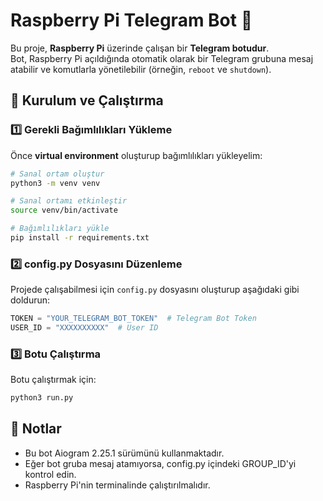 # Raspberry Pi Telegram Bot 🤖

Bu proje, **Raspberry Pi** üzerinde çalışan bir **Telegram botudur**.  
Bot, Raspberry Pi açıldığında otomatik olarak bir Telegram grubuna mesaj atabilir ve komutlarla yönetilebilir (örneğin, `reboot` ve `shutdown`).

## 🚀 Kurulum ve Çalıştırma

### 1️⃣ Gerekli Bağımlılıkları Yükleme

Önce **virtual environment** oluşturup bağımlılıkları yükleyelim:

```bash
# Sanal ortam oluştur
python3 -m venv venv

# Sanal ortamı etkinleştir
source venv/bin/activate

# Bağımlılıkları yükle
pip install -r requirements.txt
```

### 2️⃣ config.py Dosyasını Düzenleme

Projede çalışabilmesi için `config.py` dosyasını oluşturup aşağıdaki gibi doldurun:

```python
TOKEN = "YOUR_TELEGRAM_BOT_TOKEN"  # Telegram Bot Token
USER_ID = "XXXXXXXXXX"  # User ID
```

### 3️⃣ Botu Çalıştırma

Botu çalıştırmak için:

```bash
python3 run.py
```

## 📌 Notlar

- Bu bot Aiogram 2.25.1 sürümünü kullanmaktadır.
- Eğer bot gruba mesaj atamıyorsa, config.py içindeki GROUP_ID'yi kontrol edin.
- Raspberry Pi'nin terminalinde çalıştırılmalıdır.
